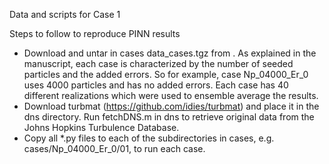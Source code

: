Data and scripts for Case 1

Steps to follow to reproduce PINN results

- Download and untar in cases data_cases.tgz from <insert link once ready>. As
  explained in the manuscript, each case is characterized by the number of
  seeded particles and the added errors. So for example, case Np_04000_Er_0
  uses 4000 particles and has no added errors. Each case has 40 different
  realizations which were used to ensemble average the results.
- Download turbmat (https://github.com/idies/turbmat) and place it in the dns
  directory. Run fetchDNS.m in dns to retrieve original data from the Johns
  Hopkins Turbulence Database.
- Copy all *.py files to each of the subdirectories in cases, e.g.
  cases/Np_04000_Er_0/01, to run each case.
